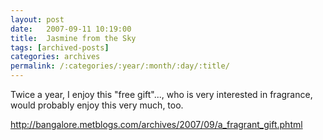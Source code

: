 ```yaml
---
layout: post
date:	2007-09-11 10:19:00
title:  Jasmine from the Sky
tags: [archived-posts]
categories: archives
permalink: /:categories/:year/:month/:day/:title/
---
```

Twice a year, I enjoy this "free gift"...<LJ user="udhay">, who is very interested in fragrance, would probably enjoy this very much, too.


http://bangalore.metblogs.com/archives/2007/09/a_fragrant_gift.phtml
